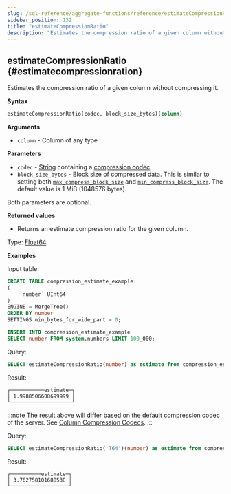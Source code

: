 ```yaml
---
slug: /sql-reference/aggregate-functions/reference/estimateCompressionRatio
sidebar_position: 132
title: "estimateCompressionRatio"
description: "Estimates the compression ratio of a given column without compressing it."
---
```


## estimateCompressionRatio {#estimatecompressionration}

Estimates the compression ratio of a given column without compressing it.

**Syntax**

```sql
estimateCompressionRatio(codec, block_size_bytes)(column)
```

**Arguments**

- `column` - Column of any type

**Parameters**

- `codec` - [String](../../../sql-reference/data-types/string.md) containing a [compression codec](../../../sql-reference/statements/create/table.md#column-compression-codecs).
- `block_size_bytes` - Block size of compressed data. This is similar to setting both [`max_compress_block_size`](../../../operations/settings/merge-tree-settings.md#max_compress_block_size) and [`min_compress_block_size`](../../../operations/settings/merge-tree-settings.md#min_compress_block_size). The default value is 1 MiB (1048576 bytes).

Both parameters are optional.

**Returned values**

- Returns an estimate compression ratio for the given column.

Type: [Float64](../../../sql-reference/data-types/float.md#float32-float64).

**Examples**

Input table:

``` sql
CREATE TABLE compression_estimate_example
(
    `number` UInt64
)
ENGINE = MergeTree()
ORDER BY number
SETTINGS min_bytes_for_wide_part = 0;

INSERT INTO compression_estimate_example
SELECT number FROM system.numbers LIMIT 100_000;
```

Query:

```sql
SELECT estimateCompressionRatio(number) as estimate from compression_estimate_example;
```

Result:

``` text
┌───────────estimate─┐
│ 1.9988506608699999 │
└────────────────────┘
```

:::note
The result above will differ based on the default compression codec of the server. See [Column Compression Codecs](../../../sql-reference/statements/create/table.md#column-compression-codecs).
:::

Query:

```sql
SELECT estimateCompressionRatio('T64')(number) as estimate from compression_estimate_example;
```

Result:

``` text
┌──────────estimate─┐
│ 3.762758101688538 │
└───────────────────┘
```
